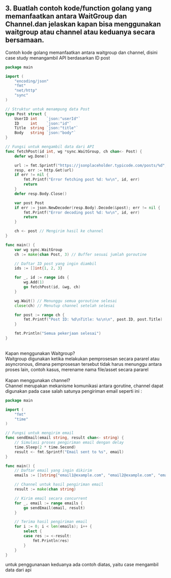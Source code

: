 ## 3. Buatlah contoh kode/function golang yang memanfaatkan antara WaitGroup dan Channel.dan jelaskan kapan bisa menggunakan waitgroup atau channel atau keduanya secara bersamaan.


Contoh kode golang memanfaatkan antara waitgroup dan channel, disini case study menangambil API berdasarkan ID post
```go
package main

import (
	"encoding/json"
	"fmt"
	"net/http"
	"sync"
)

// Struktur untuk menampung data Post
type Post struct {
	UserID int    `json:"userId"`
	ID     int    `json:"id"`
	Title  string `json:"title"`
	Body   string `json:"body"`
}

// Fungsi untuk mengambil data dari API
func fetchPost(id int, wg *sync.WaitGroup, ch chan<- Post) {
	defer wg.Done()

	url := fmt.Sprintf("https://jsonplaceholder.typicode.com/posts/%d", id)
	resp, err := http.Get(url)
	if err != nil {
		fmt.Printf("Error fetching post %d: %v\n", id, err)
		return
	}
	defer resp.Body.Close()

	var post Post
	if err := json.NewDecoder(resp.Body).Decode(&post); err != nil {
		fmt.Printf("Error decoding post %d: %v\n", id, err)
		return
	}

	ch <- post // Mengirim hasil ke channel
}

func main() {
	var wg sync.WaitGroup
	ch := make(chan Post, 3) // Buffer sesuai jumlah goroutine

	// Daftar ID post yang ingin diambil
	ids := []int{1, 2, 3}

	for _, id := range ids {
		wg.Add(1)
		go fetchPost(id, &wg, ch)
	}

	wg.Wait() // Menunggu semua goroutine selesai
	close(ch) // Menutup channel setelah selesai

	for post := range ch {
		fmt.Printf("Post ID: %d\nTitle: %s\n\n", post.ID, post.Title)
	}

	fmt.Println("Semua pekerjaan selesai")
}
```


</br>
Kapan menggunakan Waitgroup?</br>
Waitgroup digunakan ketika melakukan pemprosesan secara pararel atau asyncronous, dimana pemprosesan tersebut tidak harus menunggu antara proses lain, contoh kasus, merename nama file/asset secara pararel
</br>
</br>
Kapan menggunakan channel?</br>
Channel merupakan mekanisme komunikasi antara gorutine, channel dapat digunakan pada case salah satunya pengiriman email seperti ini :

```go
package main

import (
	"fmt"
	"time"
)

// Fungsi untuk mengirim email
func sendEmail(email string, result chan<- string) {
	// Simulasi proses pengiriman email dengan delay
	time.Sleep(2 * time.Second)
	result <- fmt.Sprintf("Email sent to %s", email)
}

func main() {
	// Daftar email yang ingin dikirim
	emails := []string{"email1@example.com", "email2@example.com", "email3@example.com"}

	// Channel untuk hasil pengiriman email
	result := make(chan string)

	// Kirim email secara concurrent
	for _, email := range emails {
		go sendEmail(email, result)
	}

	// Terima hasil pengiriman email
	for i := 0; i < len(emails); i++ {
		select {
		case res := <-result:
			fmt.Println(res)
		}
	}
}
```

untuk penggunanaan keduanya ada contoh diatas, yaitu case mengambil data dari api